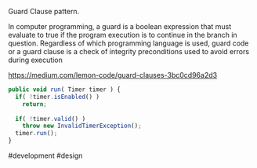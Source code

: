 Guard Clause pattern.

In computer programming, a guard is a boolean expression that must evaluate to true if the program execution is to continue in the branch in question. Regardless of which programming language is used, guard code or a guard clause is a check of integrity preconditions used to avoid errors during execution

https://medium.com/lemon-code/guard-clauses-3bc0cd96a2d3

```javascript
public void run( Timer timer ) {
  if( !timer.isEnabled() )
    return;
  
  if( !timer.valid() )
    throw new InvalidTimerException();
  timer.run();
}
```

#development #design 